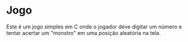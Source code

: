# Jogo
Este é um jogo simples em C onde o jogador deve digitar um número e tentar acertar um "monstro" em uma posição aleatória na tela.
